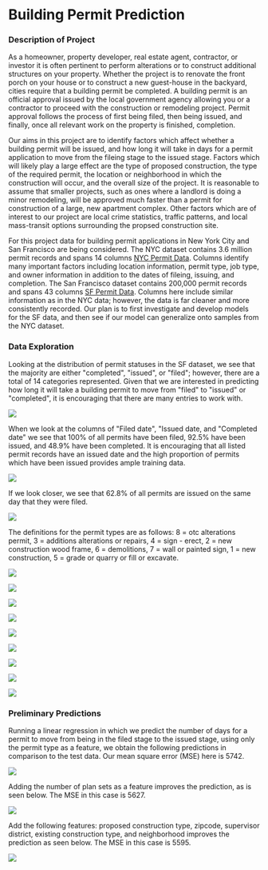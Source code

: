 # Building Permit Prediction

### Description of Project

As a homeowner, property developer, real estate agent, contractor, or investor it is often pertinent to perform alterations or to construct additional structures on your property. Whether the project is to renovate the front porch on your house or to construct a new guest-house in the backyard, cities require that a building permit be completed. A building permit is an official approval issued by the local government agency allowing you or a contractor to proceed with the construction or remodeling project. Permit approval follows the process of first being filed, then being issued, and finally, once all relevant work on the property is finished, completion.

Our aims in this project are to identify factors which affect whether a building permit will be issued, and how long it will take in days for a permit application to move from the fileing stage to the issued stage. Factors which will likely play a large effect are the type of proposed construction, the type of the required permit, the location or neighborhood in which the construction will occur, and the overall size of the project. It is reasonable to assume that smaller projects, such as ones where a landlord is doing a minor remodeling, will be approved much faster than a permit for construction of a large, new apartment complex. Other factors which are of interest to our project are local crime statistics, traffic patterns, and local mass-transit options surrounding the propsed construction site.

For this project data for building permit applications in New York City and San Francisco are being considered. The NYC dataset contains 3.6 million permit records and spans 14 columns [NYC Permit Data](https://data.cityofnewyork.us/Housing-Development/DOB-Permit-Issuance/ipu4-2q9a). Columns identify many important factors including location information, permit type, job type, and owner information in addition to the dates of fileing, issuing, and completion. The San Francisco dataset contains 200,000 permit records and spans 43 columns [SF Permit Data](https://www.kaggle.com/aparnashastry/building-permit-applications-data). Columns here include similar information as in the NYC data; however, the data is far cleaner and more consistently recorded. Our plan is to first investigate and develop models for the SF data, and then see if our model can generalize onto samples from the NYC dataset.

### Data Exploration

Looking at the distribution of permit statuses in the SF dataset, we see that the majority are either "completed", "issued", or "filed"; however, there are a total of 14 categories represented. Given that we are interested in predicting how long it will take a building permit to move from "filed" to "issued" or "completed", it is encouraging that there are many entries to work with.

![](Figures/histogram_permit_status.png)

When we look at the columns of "Filed date", "Issued date, and "Completed date" we see that 100% of all permits have been filed, 92.5% have been issued, and 48.9% have been completed. It is encouraging that all listed permit records have an issued date and the high proportion of permits which have been issued provides ample training data.

![](Figures/histogram_days_to_issue.png)

If we look closer, we see that 62.8% of all permits are issued on the same day that they were filed.

![](Figures/histogram_permit_type.png)

The definitions for the permit types are as follows: 8 = otc alterations permit, 3 = additions alterations or repairs, 4 = sign - erect, 2 = new construction wood frame, 6 = demolitions, 7 = wall or painted sign, 1 = new construction, 5 = grade or quarry or fill or excavate.

![](Figures/histogram_existing_construction_type.png)

![](Figures/histogram_proposed_construction_type.png)

![](Figures/histogram_plansets_categorical.png)

![](Figures/histogram_street_name.png)

![](Figures/histogram_supervisor_district.png)

![](Figures/histogram_zipcode.png)

![](Figures/histogram_neighborhood.png)

![](Figures/histogram_latitude.png)

![](Figures/histogram_longitude.png)

### Preliminary Predictions

Running a linear regression in which we predict the number of days for a permit to move from being in the filed stage to the issued stage, using only the permit type as a feature, we obtain the following predictions in comparison to the test data. Our mean square error (MSE) here is 5742.

![](Figures/prediction_days_to_issue_regression_permit_type.png)

Adding the number of plan sets as a feature improves the prediction, as is seen below. The MSE in this case is 5627.

![](Figures/prediction_days_to_issue_regression_permit_type_plansets.png)

Add the following features: proposed construction type, zipcode, supervisor district, existing construction type, and neighborhood improves the prediction as seen below. The MSE in this case is 5595.

![](Figures/prediction_days_to_issue_regression_permit_type_plansets_proposed_construction_type_zipcode_supervisor_district_existing_construction_type_neighborhood.png)
